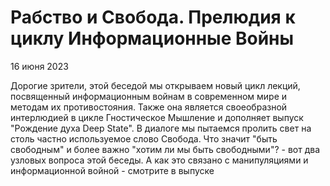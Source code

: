 # Рабство и Свобода. Прелюдия к циклу Информационные Войны

16 июня 2023

Дорогие зрители, этой беседой мы открываем новый цикл лекций, посвященный информационным войнам в современном мире и методам их противостояния.
Также она является своеобразной интерлюдией в цикле Гностическое Мышление и дополняет выпуск "Рождение духа Deep State".
В диалоге мы пытаемся пролить свет на столь частно используемое слово Свобода.
Что значит "быть свободным" и более важно "хотим ли мы быть свободными"?  - вот два узловых вопроса этой беседы.
А как это связано с манипуляциями и информационной войной - смотрите в выпуске
